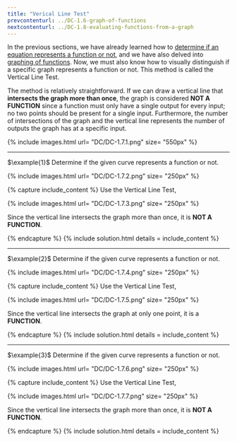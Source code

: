 ```yaml
---
title: "Verical Line Test"
prevcontenturl: ../DC-1.6-graph-of-functions
nextcontenturl: ../DC-1.8-evaluating-functions-from-a-graph
---
```



In the previous sections, we have already learned how to [determine if an equation represents a function or not](../DC-1.1-introduction-to-functions), and we have also delved into [graphing of functions](../DC-1.6-graph-of-functions). Now, we must also know how to visually distinguish if a specific graph represents a function or not. This method is called the Vertical Line Test.

The method is relatively straightforward. If we can draw a vertical line that **intersects the graph more than once**, the graph is considered **NOT A FUNCTION** since a function must only have a single output for every input; no two points should be present for a single input. Furthermore, the number of intersections of the graph and the vertical line represents the number of outputs the graph has at a specific input.

{% include images.html 
    url= "DC/DC-1.7.1.png" 
    size= "550px"
%}



---
$\example{1}$
Determine if the given curve represents a function or not.

{% include images.html 
    url= "DC/DC-1.7.2.png" 
    size= "250px"
%}


{% capture include_content %}
Use the Vertical Line Test,

{% include images.html 
    url= "DC/DC-1.7.3.png" 
    size= "250px"
%}

Since the vertical line intersects the graph more than once, it is **NOT A FUNCTION**.

{% endcapture %}
{% include solution.html details = include_content %}




---
$\example{2}$
Determine if the given curve represents a function or not.

{% include images.html 
    url= "DC/DC-1.7.4.png" 
    size= "250px"
%}



{% capture include_content %}
Use the Vertical Line Test,

{% include images.html 
    url= "DC/DC-1.7.5.png" 
    size= "250px"
%}

Since the vertical line intersects the graph at only one point, it is a **FUNCTION**.

{% endcapture %}
{% include solution.html details = include_content %}




---
$\example{3}$
Determine if the given curve represents a function or not.

{% include images.html 
    url= "DC/DC-1.7.6.png" 
    size= "250px"
%}


{% capture include_content %}
Use the Vertical Line Test,

{% include images.html 
    url= "DC/DC-1.7.7.png" 
    size= "250px"
%}

Since the vertical line intersects the graph more than once, it is **NOT A FUNCTION**.

{% endcapture %}
{% include solution.html details = include_content %}